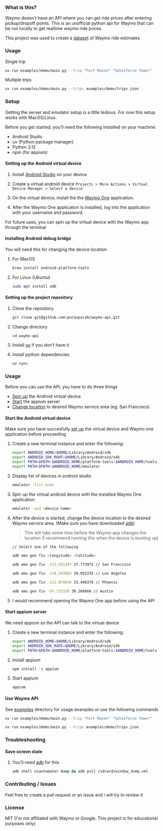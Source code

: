 ### What is this?

Waymo doesn't have an API where you can get ride prices after entering pickup/dropoff points. This is an unofficial python api for Waymo that can be run locally to get realtime waymo ride prices. 

This project was used to create a [dataset](https://www.kaggle.com/datasets/npurav/waymo-rides-estimates) of Waymo ride estimates

### Usage

Single trip
```bash
uv run examples/demo/main.py --trip "Fort Mason" "Salesforce Tower"
```

Multiple trips
```bash
uv run examples/demo/main.py --trips examples/demo/trips.json
```

### Setup

Getting the server and emulator setup is a little tedious. For now this setup works with MacOS/Linux.

Before you get started, you'll need the following installed on your machine:

- Android Studio
- uv (Python package manager)
- Python 3.12
- npm (for appium)

#### Setting up the Android virtual device

1. Install [Android Studio](https://developer.android.com/studio) on your device

2. Create a virtual android device `Projects > More Actions > Virtual Device Manager > Select a device`

3. On the virtual device, install the the [Waymo One](https://play.google.com/store/apps/details?id=com.waymo.carapp) application.

4. After the Waymo One application is installed, log into the application with your username and password.

For future uses, you can spin up the virtual device with the Waymo app through the terminal

#### Installing Android debug bridge

You will need this for changing the device location 

1. For MacOS
	```bash
	brew install android-platform-tools
	```
2. For Linux (Ubuntu)
	```bash
	sudo apt install adb
	```

#### Setting up the project repository

1. Clone the repository
	```bash
	git clone git@github.com:puravparab/waymo-api.git
	```

2. Change directory
	```
	cd waymo-api
	```

3. Install [uv](https://docs.astral.sh/uv) if you don't have it

4. Install python dependencies
	```bash
	uv sync
	```

### Usage

Before you can use the API, you have to do three things
- [Spin up](#start-the-android-virtual-device) the Android virtual device
- [Start](#start-appium-server) the appium server
- [Change location](#start-the-android-virtual-device) to desired Waymo service area (eg. San Francisco)

#### Start the Android virtual device

Make sure you have succesfully [set up](#setting-up-the-android-virtual-device) the virtual device and Waymo one application before proceeding

1. Create a new terminal instance and enter the following:
	```bash
	export ANDROID_HOME=$HOME/Library/Android/sdk
	export ANDROID_SDK_ROOT=$HOME/Library/Android/sdk
	export PATH=$PATH:$ANDROID_HOME/platform-tools:$ANDROID_HOME/tools
	export PATH=$PATH:$ANDROID_HOME/emulator
	```

2. Display list of devices in android studio
	```bash
	emulator -list-avds
	```

3. Spin up the virtual android device with the installed Waymo One application
	```bash
	emulator -avd <device name>
	```

4. After the device is started, change the device location to the desired Waymo service area. (Make sure you have downloaded [adb](#installing-android-debug-bridge))
	> This will take some time before the Waymo app changes the location (I recommend running this when the device is booting up)

	```bash
	// Select one of the following

	adb emu geo fix <longitude> <latitude>

	adb emu geo fix -122.431297 37.773972 // San Francisco

	adb emu geo fix -118.243683 34.052235 // Los Angeles

	adb emu geo fix -112.074036 33.448376 // Phoenix

	adb emu geo fix -97.733330 30.266666 // Austin
	```

5. I would recommend opening the Waymo One app before using the API

#### Start appium server

We need appium so the API can talk to the virtual device

1. Create a new terminal instance and enter the following:
	```bash
	export ANDROID_HOME=$HOME/Library/Android/sdk
	export ANDROID_SDK_ROOT=$HOME/Library/Android/sdk
	export PATH=$PATH:$ANDROID_HOME/platform-tools:$ANDROID_HOME/tools
	```

2. Install appium
	```bash
	npm install -g appium
	```

3. Start appium
	```bash
	appium
	```

#### Use Waymo API

See [examples](./examples/) directory for usage examples or use the following commands
```bash
uv run examples/demo/main.py --trip "Fort Mason" "Salesforce Tower"
```
```bash
uv run examples/demo/main.py --trips examples/demo/trips.json
```


### Troubleshooting

#### Save screen state

1. You'll need [adb](#android-debug-bridge) for this
	```bash
	adb shell uiautomator dump && adb pull /sdcard/window_dump.xml
	```

### Contributing / Issues

Feel free to create a pull request or an issue and i will try to review it

### License

MIT (I'm not affiliated with Waymo or Google. This project is for educational purposes only)